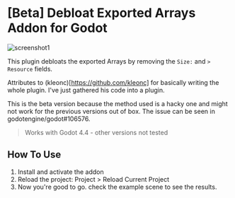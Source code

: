# [Beta] Debloat Exported Arrays Addon for Godot

![screenshot1](https://github.com/user-attachments/assets/8c57f798-2ae9-4327-8dca-bc8cbd3e684a)

This plugin debloats the exported Arrays by removing the `Size:` and `> Resource` fields.

Attributes to (kleonc)[https://github.com/kleonc] for basically
writing the whole plugin. I've just gathered his code into a plugin.

This is the beta version because the method used is a hacky one and might not work
for the previous versions out of box. The issue can be seen in godotengine/godot#106576.

> Works with Godot 4.4 - other versions not tested

## How To Use

1. Install and activate the addon
2. Reload the project: Project > Reload Current Project
3. Now you're good to go. check the example scene to see the results.
